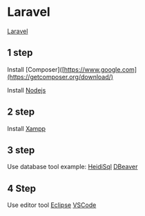 # Laravel

[Laravel](https://laravel.com)

## 1 step

Install [Composer]([https://www.google.com](https://getcomposer.org/download/)

Install [Nodejs](https://nodejs.org/en/)

## 2 step

Install [Xampp](https://www.apachefriends.org/de/index.html)

## 3 step

Use database tool 
example:
[HeidiSql](https://www.heidisql.com/)
[DBeaver](https://dbeaver.io/)

## 4 Step 

Use editor tool
[Eclipse](https://www.eclipse.org/pdt/)
[VSCode](https://code.visualstudio.com/)

